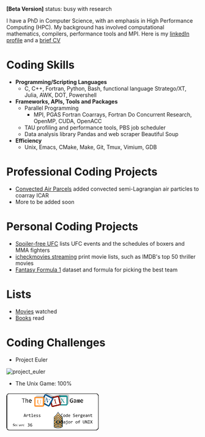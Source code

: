 __[Beta Version]__ status: busy with research

I have a PhD in Computer Science, with an emphasis in High
  Performance Computing (HPC).
My background has involved computational mathematics, compilers, performance
  tools and MPI.
Here is my [linkedIn
  profile](https://www.linkedin.com/in/soren-rasmussen-96a50a89/) and a
  [brief CV](cv.md)

# Coding Skills
* __Programming/Scripting Languages__
  * C, C++, Fortran, Python, Bash, functional language Stratego/XT, Julia, AWK, DOT, Powershell
* __Frameworks, APIs, Tools and Packages__
  * Parallel Programming
    * MPI, PGAS Fortran Coarrays, Fortran Do Concurrent Research, OpenMP, CUDA, OpenACC
  * TAU profiling and performance tools, PBS job scheduler
  * Data analysis library Pandas and web scraper Beautiful Soup
* __Efficiency__
  * Unix, Emacs, CMake, Make, Git, Tmux, Vimium, GDB

# Professional Coding Projects
* [Convected Air Parcels](https://github.com/scrasmussen/coarray_icar/releases/latest)
  added convected semi-Lagrangian air particles to coarray ICAR
* More to be added soon

# Personal Coding Projects
* [Spoiler-free UFC](https://github.com/scrasmussen/spoiler-free-UFC) lists
  UFC events and the schedules of boxers and MMA fighters
* [icheckmovies streaming](https://github.com/scrasmussen/icheckmovies-streaming)
  print movie lists, such as IMDB's top 50 thriller movies
* [Fantasy Formula 1](https://github.com/scrasmussen/Formula1-2018) dataset and
  formula for picking the best team

# Lists
* [Movies](https://www.icheckmovies.com/profiles/artless/) watched
* [Books](https://www.goodreads.com/user/show/5472160-soren-rasmussen) read

# Coding Challenges
* Project Euler

![project_euler](https://projecteuler.net/profile/Artless.png)

* The Unix Game: 100%

![unix_challenge](/images/UNIX_badge.png)
